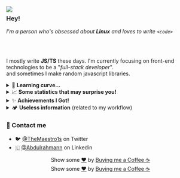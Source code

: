 <img align="left" src="https://i.ibb.co/ZJGDpqh/image.png">

### Hey!
*I'm a person who's obsessed about **Linux** and loves to write `<code>`*

<br/><br/>

I mostly write **JS/TS** these days. I'm currently focusing on front-end technologies to be a "*full-stack developer*". <br/>
and sometimes I make random javascript libraries.

<details>
<summary>🚀 <b>Learning curve...</b></summary>

- [X] Programming Foundations
- [ ] Full Stack Developer
  - [X] Backend
  - [ ] Frontend (Current focus)
- [ ] Mobile Devlopment
  - [ ] Flutter
- [ ] Languages I wish to learn 
  - [ ] Rust
  - [ ] Kotlin
  - [X] Shell Scripting
</details>

<details>

<summary>📈 <b>Some statistics that may surprise you!</b></summary>

![Metrics](assets/statistics.svg)

</details>

<details>
<summary>✨ <b>Achievements I Got!</b></summary>

![achievements](assets/achievements.svg)
</details>

<details>
<summary>🏕 <b>Useless information</b> (related to my workflow)</summary>

- **PC:** literally a potato with four gigs of ram
- **OS:** Linux mint
- **Code Editor:** Neovim
  - All of my configurations can be found [here](https://github.com/TheMaestro1s/.config).
- **Browser:** Brave Browser 

</details>


### 💬 Contact me
- 🐦 [@TheMaestro1s](https://twitter.com/TheMaestro1s) on Twitter
- 🇱 [@Abdulrahmann](https://linkedin.com/in/abdulrahmann) on Linkedin

<div align="center">
    Show some <a href="https://quran.com/en/saba/39">❤️</a> by <a href="https://ko-fi.com/themaestro">Buying me a Coffee ☕</a>
</div>

<div align="center">
    Show some <a href="https://quran.com/en/saba/39">❤️</a> by <a href="https://ko-fi.com/themaestro">Buying me a Coffee ☕</a>
</div>

